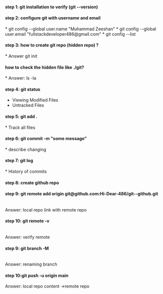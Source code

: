 
<h4>step 1: git installation to verify (git --version)</h4>

<h4>step 2: configure git with username and email</h4>
* git config --global user.name "Muhammad Zeeshan"
* git config --global user.email "fullstackdeveloper486@gmail.com"
* git config --list

<h4>step 3: how to create git repo (hidden repo) ?</h4>
* Answer git init

<h4>how to check the hidden file like ./git?</h4>
* Answer: ls -la

<h4>step 4: git status</h4>

* Viewing Modified Files
* Untracked Files
  
<h4>step 5: git add .</h4>
* Track all files

<h4>step 6: git commit -m "some message"</h4>
* describe changing

<h4>step 7: git log</h4>
* History of commits

<h4>step 8: create github repo</h4>

<h4>step 9: git remote add origin git@github.com:Hi-Dear-486/git--github.git </h4>
         <br>
  Answer:     local repo link with  remote repo
        
<h4>step 10: git remote -v</h4>
         <br>
Answer:         verify remote     
         
<h4>step 9: git branch -M <newbranchname> </h4>
        <br>
Answer:     renaming branch
     
<h4>step 10:git push -u origin main  </h4>
Answer:         local repo content ->remote repo


